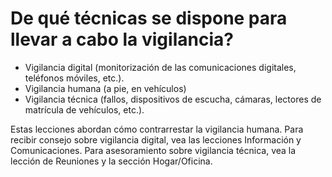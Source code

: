 [Title]: # (Técnicas de vigilancia)
[Difficulty]: # (Principiante)
[Order]: # (12)

# De qué técnicas se dispone para llevar a cabo la vigilancia?

*   Vigilancia digital (monitorización de las comunicaciones digitales, teléfonos móviles, etc.).
*   Vigilancia humana (a pie, en vehículos)
*   Vigilancia técnica (fallos, dispositivos de escucha, cámaras, lectores de matrícula de vehículos, etc.).

Estas lecciones abordan cómo contrarrestar la vigilancia humana. Para recibir consejo sobre vigilancia digital, vea las lecciones Información y Comunicaciones. Para asesoramiento sobre vigilancia técnica, vea la lección de Reuniones y la sección Hogar/Oficina.